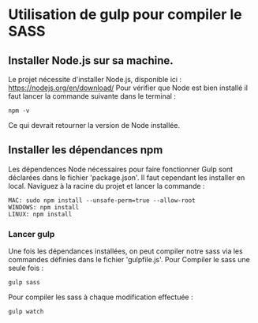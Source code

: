 # Utilisation de gulp pour compiler le SASS

## Installer Node.js sur sa machine. 
Le projet nécessite d'installer Node.js, disponible ici : https://nodejs.org/en/download/
Pour vérifier que Node est bien installé il faut lancer la commande suivante dans le terminal :
```
npm -v
```
Ce qui devrait retourner la version de Node installée.

## Installer les dépendances npm

Les dépendences Node nécessaires pour faire fonctionner Gulp sont déclarées dans le fichier 'package.json'.
Il faut cependant les installer en local. Naviguez à la racine du projet et lancer la commande :
```
MAC: sudo npm install --unsafe-perm=true --allow-root
WINDOWS: npm install
LINUX: npm install
```

### Lancer gulp

Une fois les dépendances installées, on peut compiler notre sass via les commandes définies dans le fichier 'gulpfile.js'.
Pour Compiler le sass une seule fois :
```
gulp sass
```
Pour compiler les sass à chaque modification effectuée :
```
gulp watch
```